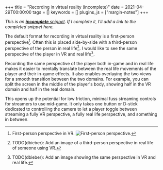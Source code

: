 +++
title = "Recording in virtual reality (incomplete)"
date = 2021-04-29T00:00:00
tags = []
keywords = []
plugins_js = ["margin-notes"]
+++

_This is an [**incomplete** snippet](/snippets/2021-04-23-incomplete-snippets/). If I complete it, I'll add a link to the completed snippet here._

The default format for recording in virtual reality is a first-person perspective[^1]. Often this is placed side-by-side with a third-person perspective of the person in real life[^2]. I would like to see the same perspective of the player in VR and real life[^3].

[^1]: First-person perspective in VR. ![First-person perspective.](/snippets/2021-04-29-recording-in-vr-001.png)
[^2]: TODO(dbieber): Add an image of a third-person perspective in real life of someone using VR.
[^3]: TODO(dbieber): Add an image showing the same perspective in VR and real life.

Recording the same perspective of the player both in-game and in real life makes it easier to mentally translate between the real life movements of the player and their in-game effects. It also enables overlaying the two views for a smooth transition between the two domains. For example, you can split the screen in the middle of the player's body, showing half in the VR domain and half in the real domain.

This opens up the potential for low friction, minimal fuss streaming controls for streamers to use mid-game. It only takes one button or D-stick dedicated to controlling the camera to let a player toggle between streaming a fully VR perspective, a fully real life perspective, and something in between.

